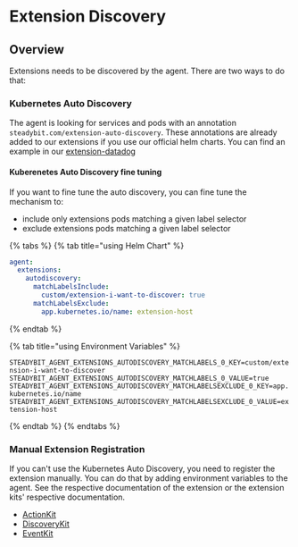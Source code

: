 # Extension Discovery

## Overview

Extensions needs to be discovered by the agent. There are two ways to do that:

### Kubernetes Auto Discovery

The agent is looking for services and pods with an annotation `steadybit.com/extension-auto-discovery`. These annotations are already added to our
extensions if you use our official helm charts. You can find an example in our [extension-datadog](https://github.com/steadybit/helm-charts/blob/2c7c40e193fdbe386b10ff08e2547d27d7ac749a/charts/steadybit-extension-datadog/templates/service.yaml#L10-L19)

#### Kuberenetes Auto Discovery fine tuning

If you want to fine tune the auto discovery, you can fine tune the mechanism to:

- include only extensions pods matching a given label selector
- exclude extensions pods matching a given label selector

{% tabs %}
{% tab title="using Helm Chart" %}

```yaml
agent:
  extensions:
    autodiscovery:
      matchLabelsInclude:
        custom/extension-i-want-to-discover: true
      matchLabelsExclude:
        app.kubernetes.io/name: extension-host
```

{% endtab %}

{% tab title="using Environment Variables" %}

`STEADYBIT_AGENT_EXTENSIONS_AUTODISCOVERY_MATCHLABELS_0_KEY=custom/extension-i-want-to-discover`
`STEADYBIT_AGENT_EXTENSIONS_AUTODISCOVERY_MATCHLABELS_0_VALUE=true`
`STEADYBIT_AGENT_EXTENSIONS_AUTODISCOVERY_MATCHLABELSEXCLUDE_0_KEY=app.kubernetes.io/name`
`STEADYBIT_AGENT_EXTENSIONS_AUTODISCOVERY_MATCHLABELSEXCLUDE_0_VALUE=extension-host`

{% endtab %}
{% endtabs %}


### Manual Extension Registration

If you can't use the Kubernetes Auto Discovery, you need to register the extension manually. You can do that by adding environment variables to the agent.
See the respective documentation of the extension or the extension kits' respective documentation.

* [ActionKit](https://github.com/steadybit/action-kit/blob/main/docs/action-registration.md#with-environment-variables)
* [DiscoveryKit](https://github.com/steadybit/discovery-kit/blob/main/docs/discovery-registration.md#with-environment-variables)
* [EventKit](https://github.com/steadybit/event-kit/blob/main/docs/event-registration.md#with-environment-variables)
